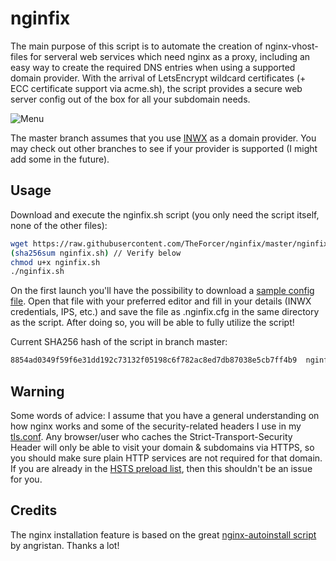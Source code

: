 # nginfix

The main purpose of this script is to automate the creation of nginx-vhost-files for serveral web services which need nginx as a proxy, including an easy way to create the required DNS entries when using a supported domain provider. With the arrival of LetsEncrypt wildcard certificates (+ ECC certificate support via acme.sh), the script provides a secure web server config out of the box for all your subdomain needs.

![Menu](https://i.imgur.com/jb9ZAJl.png)

The master branch assumes that you use [INWX](https://inwx.de) as a domain provider. You may check out other branches to see if your provider is supported (I might add some in the future).

## Usage

Download and execute the nginfix.sh script (you only need the script itself, none of the other files):

```sh
wget https://raw.githubusercontent.com/TheForcer/nginfix/master/nginfix.sh
(sha256sum nginfix.sh) // Verify below
chmod u+x nginfix.sh
./nginfix.sh
```

On the first launch you'll have the possibility to download a [sample config file](https://raw.githubusercontent.com/TheForcer/nginfix/master/.nginfix.cfg.sample). Open that file with your preferred editor and fill in your details (INWX credentials, IPS, etc.) and save the file as .nginfix.cfg in the same directory as the script. After doing so, you will be able to fully utilize the script!

Current SHA256 hash of the script in branch master:
```sh
8854ad0349f59f6e31dd192c73132f05198c6f782ac8ed7db87038e5cb7ff4b9  nginfix.sh
```

## Warning

Some words of advice: I assume that you have a general understanding on how nginx works and some of the security-related headers I use in my [tls.conf](https://raw.githubusercontent.com/TheForcer/nginfix/master/tls.conf). Any browser/user who caches the Strict-Transport-Security Header will only be able to visit your domain & subdomains via HTTPS, so you should make sure plain HTTP services are not required for that domain. If you are already in the [HSTS preload list](https://hstspreload.org/), then this shouldn't be an issue for you.

## Credits

The nginx installation feature is based on the great [nginx-autoinstall script](https://github.com/angristan/nginx-autoinstall) by angristan. Thanks a lot!
